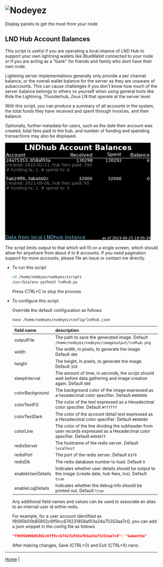 # ![Nodeyez](../images/nodeyez.svg)
Display panels to get the most from your node

## LND Hub Account Balances

This script is useful if you are operating a local intance of LND Hub to
support your own lightning wallets like BlueWallet connected to your node
or if you are acting as a "bank" for friends and family who dont have their
own node.  

Lightning server implementations generally only provide a per channel 
balance, or the overall wallet balance for the server as they are
unaware of subaccounts.  This can cause challenges if you don't know how
much of the server balance belongs to others vs yourself when using general
tools like Ride the Lightning, Thunderhub, Zeus LN that operate at the
server level.

With this script, you can produce a summary of all accounts in the system,
the total funds they have received and spent through invoices, and their
balance.

Optionally, further metadata for users, such as the date their account was
created, total fees paid to the hub, and number of funding and spending
transactions may also be displayed.

![sample image of lnd hub](../images/lndhub.png)

The script limits output to that which will fit on a single screen, which
should allow for anywhere from about 4 to 8 accounts.  If you need
pagination support for more accounts, please file an issue or contact
me directly.

* To run this script

   ```sh
   cd /home/nodeyez/nodeyez/scripts
   /usr/bin/env python3 lndhub.py
   ```

   Press CTRL+C to stop the process

* To configure this script

   Override the default configuration as follows

   ```sh
   nano /home/nodeyez/nodeyez/config/lndhub.json
   ```

   | field name | description |
   | --- | --- |
   | outputFile | The path to save the generated image. Default `/home/nodeyez/nodeyez/imageoutput/lndhub.png` |
   | width | The width, in pixels, to generate the image. Default `480` |
   | height | The height, in pixels, to generate the image. Default `320` |
   | sleepInterval | The amount of time, in seconds, the script should wait before data gathering and image creation again. Default `600` |
   | colorBackground | The background color of the image expressed as a hexadecimal color specifier. Default `#000000` |
   | colorTextFG | The color of the text expressed as a Hexadecimal color specifier. Default `#ffffff` |
   | colorTextDark | The color of the account detail text expressed as a Hexadecimal color specifier. Default `#808080` |
   | colorLine | The color of the line dividing the subheader from user records expressed as a Hexadecimal color specifier. Default `#4040ff` |
   | redisServer | The hostname of the redis server. Default `localhost` |
   | redisPort | The port of the redis server. Default `6379` |
   | redisDb | The redis database number to load. Default `0` |
   | enableUserDetails | Indicates whether user details should be output to the image (create date, hub fees, txs). Default `true` |
   | enableLogDetails | Indicates whether the debug info should be printed out. Default `true` |

   Any additional field names and values can be used to associate an alias to an internal user id within redis.

   For example, for a user account identified as f9095b00b85802c6ff9cc674231858af03a24a75353aa7c0, you can add a json
   snippet in the config file as follows

   ```json
   "f9095b00b85802c6ff9cc674231858af03a24a75353aa7c0": "Samantha"
   ```

   After making changes, Save (CTRL+O) and Exit (CTRL+X) nano.

---

[Home](../README.md) | 

